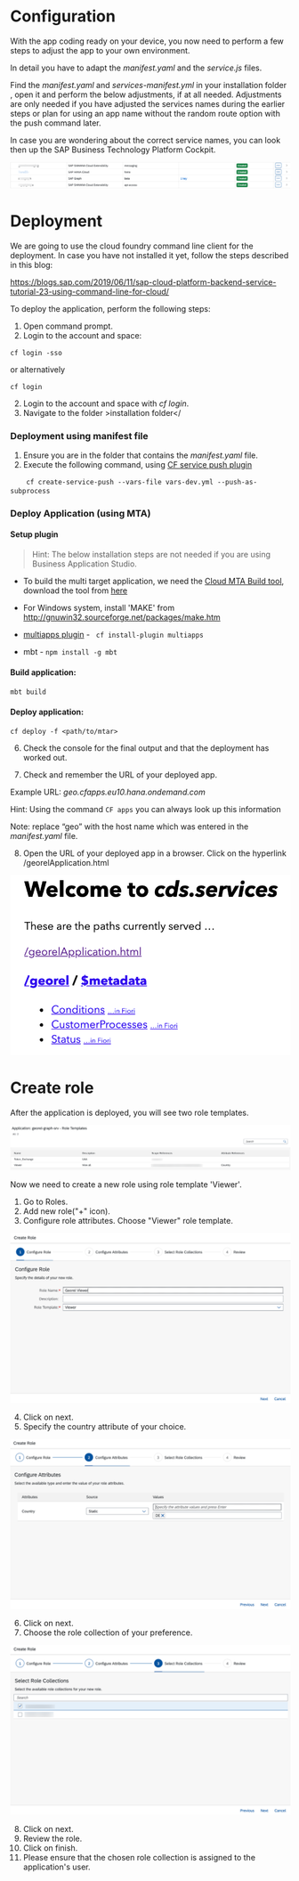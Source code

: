 # Configuration

With the app coding ready on your device, you now need to perform a few steps to adjust the app to your own environment.
  
In detail you have to adapt the *manifest.yaml* and the *service.js* files.

Find the *manifest.yaml*  and *services-manifest.yml* in your installation folder , open it and perform the below
adjustments, if at all needed. Adjustments are only needed if you have adjusted the services names during the earlier steps or plan for using an app name without the random route option with the push command later.
    
  In case you are wondering about the correct service names, you can look then up the SAP Business Technology Platform Cockpit.
  
 ![Services](./images/run2.png)
  

# Deployment

We are going to use the cloud foundry command line client for the deployment. In case you have not installed it yet, follow the steps described in this blog:

https://blogs.sap.com/2019/06/11/sap-cloud-platform-backend-service-tutorial-23-using-command-line-for-cloud/

To deploy the application, perform the following steps:

1. Open command prompt.
2. Login to the account and space:

```
cf login -sso
```
or alternatively

```
cf login
```

2. Login to the account and space with *cf login*.
3. Navigate to the folder >installation folder</

### Deployment using manifest file
1. Ensure you are in the folder that contains the *manifest.yaml* file.
2. Execute the following command, using [CF service push plugin](https://github.com/dawu415/CF-CLI-Create-Service-Push-Plugin)



```
    cf create-service-push --vars-file vars-dev.yml --push-as-subprocess
```

### Deploy Application (using MTA)

#### Setup plugin

>Hint: The below installation steps are not needed if you are using Business Application Studio. 

- To build the multi target application, we need the [Cloud MTA Build tool](https://sap.github.io/cloud-mta-build-tool/), download the tool from [here](https://sap.github.io/cloud-mta-build-tool/download/)

- For Windows system, install 'MAKE' from http://gnuwin32.sourceforge.net/packages/make.htm

- [multiapps plugin](https://github.com/cloudfoundry-incubator/multiapps-cli-plugin) - ``` cf install-plugin multiapps```

- mbt - ```npm install -g mbt```


#### Build application: 

```
mbt build
```

#### Deploy application:

```
cf deploy -f <path/to/mtar>
```

6. Check the console for the final output and that the deployment has worked out.

7. Check and remember the URL of your deployed app.

Example URL: *geo.cfapps.eu10.hana.ondemand.com*

Hint: Using the command ```CF apps``` you can always look up this information

Note: replace “geo” with the host name which was entered in the *manifest.yaml* file.

8. Open the URL of your deployed app in a browser. Click on the hyperlink /georelApplication.html

 ![Application](./images/run4.png)


# Create role

After the application is deployed, you will see two role templates.

![RoleTemplate](./images/roleTemplates.png)

Now we need to create a new role using role template 'Viewer'.

1. Go to Roles.
2. Add new role("+" icon).
3. Configure role attributes. Choose "Viewer" role template.

![RoleStep1](./images/createRoleStep1.png)

4. Click on next.
5. Specify the country attribute of your choice.

![RoleStep2](./images/createRoleStep2.png)

6. Click on next.
7. Choose the role collection of your preference.

![RoleStep3](./images/createRoleStep3.png)

8. Click on next.
9. Review the role.
10. Click on finish.
11. Please ensure that the chosen role collection is assigned to the application's user.

